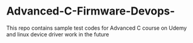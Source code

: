 # Advanced-C-Firmware-Devops-
This repo contains sample test codes for Advanced C course on Udemy and linux device driver work in the future

